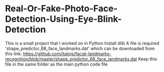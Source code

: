 # Real-Or-Fake-Photo-Face-Detection-Using-Eye-Blink-Detection
This is a small project that I worked on in Python
Install dlib
A file is required 'shape_predictor_68_face_landmarks.dat' which can be downloaded from this link: 
https://github.com/italojs/facial-landmarks-recognition/blob/master/shape_predictor_68_face_landmarks.dat
Keep this file in the same folder as the main python code file

